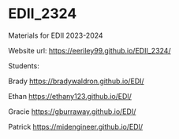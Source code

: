 # EDII_2324
Materials for EDII 2023-2024

Website url: https://eeriley99.github.io/EDII_2324/

Students:

Brady https://bradywaldron.github.io/EDI/

Ethan https://ethany123.github.io/EDI/

Gracie https://gburraway.github.io/EDI/

Patrick https://midengineer.github.io/EDI/



